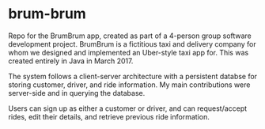 # brum-brum
Repo for the BrumBrum app, created as part of a 4-person group software development project. BrumBrum is a fictitious taxi and delivery company for whom we designed and implemented an Uber-style taxi app for. This was created entirely in Java in March 2017.

The system follows a client-server architecture with a persistent databse for storing customer, driver, and ride information. My main contributions were server-side and in querying the database.

Users can sign up as either a customer or driver, and can request/accept rides, edit their details, and retrieve previous ride information.
